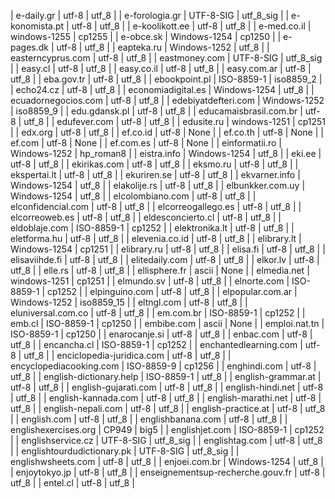 | e-daily.gr | utf-8 | utf_8 |
| e-forologia.gr | UTF-8-SIG | utf_8_sig |
| e-konomista.pt | utf-8 | utf_8 |
| e-koolikott.ee | utf-8 | utf_8 |
| e-med.co.il | windows-1255 | cp1255 |
| e-obce.sk | Windows-1254 | cp1250 |
| e-pages.dk | utf-8 | utf_8 |
| eapteka.ru | Windows-1252 | utf_8 |
| easterncyprus.com | utf-8 | utf_8 |
| eastmoney.com | UTF-8-SIG | utf_8_sig |
| easy.cl | utf-8 | utf_8 |
| easy.co.il | utf-8 | utf_8 |
| easy.com.ar | utf-8 | utf_8 |
| eba.gov.tr | utf-8 | utf_8 |
| ebookpoint.pl | ISO-8859-1 | iso8859_2 |
| echo24.cz | utf-8 | utf_8 |
| economiadigital.es | Windows-1254 | utf_8 |
| ecuadornegocios.com | utf-8 | utf_8 |
| edebiyatdefteri.com | Windows-1252 | iso8859_9 |
| edu.gdansk.pl | utf-8 | utf_8 |
| educamaisbrasil.com.br | utf-8 | utf_8 |
| edufever.com | utf-8 | utf_8 |
| edusite.ru | windows-1251 | cp1251 |
| edx.org | utf-8 | utf_8 |
| ef.co.id | utf-8 | None |
| ef.co.th | utf-8 | None |
| ef.com | utf-8 | None |
| ef.com.es | utf-8 | None |
| einformatii.ro | Windows-1252 | hp_roman8 |
| eistra.info | Windows-1254 | utf_8 |
| eki.ee | utf-8 | utf_8 |
| ekirikas.com | utf-8 | utf_8 |
| eksmo.ru | utf-8 | utf_8 |
| ekspertai.lt | utf-8 | utf_8 |
| ekuriren.se | utf-8 | utf_8 |
| ekvarner.info | Windows-1254 | utf_8 |
| elakolije.rs | utf-8 | utf_8 |
| elbunkker.com.uy | Windows-1254 | utf_8 |
| elcolombiano.com | utf-8 | utf_8 |
| elconfidencial.com | utf-8 | utf_8 |
| elcorreogallego.es | utf-8 | utf_8 |
| elcorreoweb.es | utf-8 | utf_8 |
| eldesconcierto.cl | utf-8 | utf_8 |
| eldoblaje.com | ISO-8859-1 | cp1252 |
| elektronika.lt | utf-8 | utf_8 |
| eletforma.hu | utf-8 | utf_8 |
| elevenia.co.id | utf-8 | utf_8 |
| elibrary.lt | Windows-1254 | cp1251 |
| elibrary.ru | utf-8 | utf_8 |
| elisa.fi | utf-8 | utf_8 |
| elisaviihde.fi | utf-8 | utf_8 |
| elitedaily.com | utf-8 | utf_8 |
| elkor.lv | utf-8 | utf_8 |
| elle.rs | utf-8 | utf_8 |
| ellisphere.fr | ascii | None |
| elmedia.net | windows-1251 | cp1251 |
| elmundo.sv | utf-8 | utf_8 |
| elnorte.com | ISO-8859-1 | cp1252 |
| elpinguino.com | utf-8 | utf_8 |
| elpopular.com.ar | Windows-1252 | iso8859_15 |
| eltngl.com | utf-8 | utf_8 |
| eluniversal.com.co | utf-8 | utf_8 |
| em.com.br | ISO-8859-1 | cp1252 |
| emb.cl | ISO-8859-1 | cp1250 |
| embibe.com | ascii | None |
| emploi.nat.tn | ISO-8859-1 | cp1250 |
| enarocanje.si | utf-8 | utf_8 |
| enbac.com | utf-8 | utf_8 |
| encancha.cl | ISO-8859-1 | cp1252 |
| enchantedlearning.com | utf-8 | utf_8 |
| enciclopedia-juridica.com | utf-8 | utf_8 |
| encyclopediacooking.com | ISO-8859-9 | cp1256 |
| enghindi.com | utf-8 | utf_8 |
| english-dictionary.help | ISO-8859-1 | utf_8 |
| english-grammar.at | utf-8 | utf_8 |
| english-gujarati.com | utf-8 | utf_8 |
| english-hindi.net | utf-8 | utf_8 |
| english-kannada.com | utf-8 | utf_8 |
| english-marathi.net | utf-8 | utf_8 |
| english-nepali.com | utf-8 | utf_8 |
| english-practice.at | utf-8 | utf_8 |
| english.com | utf-8 | utf_8 |
| englishbanana.com | utf-8 | utf_8 |
| englishexercises.org | CP949 | big5 |
| englishjet.com | ISO-8859-1 | cp1252 |
| englishservice.cz | UTF-8-SIG | utf_8_sig |
| englishtag.com | utf-8 | utf_8 |
| englishtourdudictionary.pk | UTF-8-SIG | utf_8_sig |
| englishwsheets.com | utf-8 | utf_8 |
| enjoei.com.br | Windows-1254 | utf_8 |
| enjoytokyo.jp | utf-8 | utf_8 |
| enseignementsup-recherche.gouv.fr | utf-8 | utf_8 |
| entel.cl | utf-8 | utf_8 |
